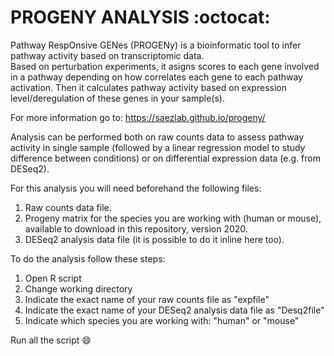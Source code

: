 # PROGENY ANALYSIS :octocat:
Pathway RespOnsive GENes (PROGENy) is a bioinformatic tool to infer pathway activity based on transcriptomic data.  
Based on perturbation experiments, it asigns scores to each gene involved in a pathway depending on how correlates each gene to each pathway activation. Then it calculates pathway activity based on expression level/deregulation of these genes in your sample(s).

For more information go to: https://saezlab.github.io/progeny/ 

Analysis can be performed both on raw counts data to assess pathway activity in single sample (followed by a linear regression model to study difference between conditions) or on differential expression data (e.g. from DESeq2).

For this analysis you will need beforehand the following files:
  1. Raw counts data file.
  2. Progeny matrix for the species you are working with (human or mouse), available to download in this repository, version 2020.
  3. DESeq2 analysis data file (it is possible to do it inline here too).
  
To do the analysis follow these steps:
  1. Open R script
  2. Change working directory
  3. Indicate the exact name of your raw counts file as "expfile"
  4. Indicate the exact name of your DESeq2 analysis data file as "Desq2file"
  5. Indicate which species you are working with: "human" or "mouse"  
 
Run all the script :smile:
